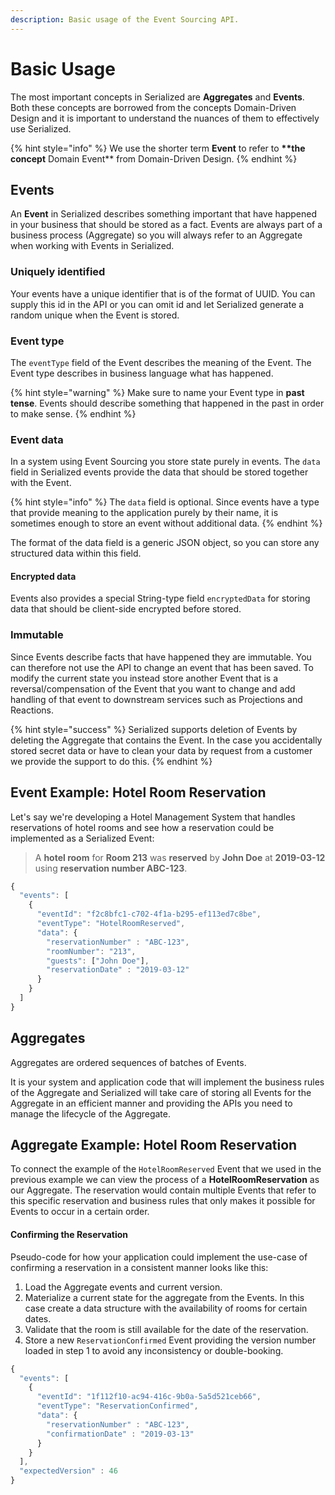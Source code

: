 ```yaml
---
description: Basic usage of the Event Sourcing API.
---
```


# Basic Usage

The most important concepts in Serialized are **Aggregates** and **Events**. Both these concepts are borrowed from the concepts Domain-Driven Design and it is important to understand the nuances of them to effectively use Serialized.

{% hint style="info" %}
We use the shorter term **Event** to refer to **\*\*the concept** Domain Event\*\* from Domain-Driven Design.
{% endhint %}

## Events

An **Event** in Serialized describes something important that have happened in your business that should be stored as a fact. Events are always part of a business process \(Aggregate\) so you will always refer to an Aggregate when working with Events in Serialized.

### Uniquely identified

Your events have a unique identifier that is of the format of UUID. You can supply this id in the API or you can omit id and let Serialized generate a random unique when the Event is stored.

### Event type

The `eventType` field of the Event describes the meaning of the Event. The Event type describes in business language what has happened.

{% hint style="warning" %}
Make sure to name your Event type in **past tense**. Events should describe something that happened in the past in order to make sense.
{% endhint %}

### Event data

In a system using Event Sourcing you store state purely in events. The `data` field in Serialized events provide the data that should be stored together with the Event.

{% hint style="info" %}
The `data` field is optional. Since events have a type that provide meaning to the application purely by their name, it is sometimes enough to store an event without additional data.
{% endhint %}

The format of the data field is a generic JSON object, so you can store any structured data within this field.

#### Encrypted data

Events also provides a special String-type field `encryptedData` for storing data that should be client-side encrypted before stored.

### Immutable

Since Events describe facts that have happened they are immutable. You can therefore not use the API to change an event that has been saved. To modify the current state you instead store another Event that is a reversal/compensation of the Event that you want to change and add handling of that event to downstream services such as Projections and Reactions.

{% hint style="success" %}
Serialized supports deletion of Events by deleting the Aggregate that contains the Event. In the case you accidentally stored secret data or have to clean your data by request from a customer we provide the support to do this.
{% endhint %}

## Event Example: Hotel Room Reservation

Let's say we're developing a Hotel Management System that handles reservations of hotel rooms and see how a reservation could be implemented as a Serialized Event:

> A **hotel room** for **Room 213** was **reserved** by **John Doe** at **2019-03-12** using **reservation number ABC-123**.

```javascript
{
  "events": [
    {
      "eventId": "f2c8bfc1-c702-4f1a-b295-ef113ed7c8be",
      "eventType": "HotelRoomReserved",
      "data": {
        "reservationNumber" : "ABC-123",
        "roomNumber": "213",
        "guests": ["John Doe"],
        "reservationDate" : "2019-03-12"
      }
    }
  ]
}
```

## Aggregates

Aggregates are ordered sequences of batches of Events.

It is your system and application code that will implement the business rules of the Aggregate and Serialized will take care of storing all Events for the Aggregate in an efficient manner and providing the APIs you need to manage the lifecycle of the Aggregate.

## Aggregate Example: Hotel Room Reservation

To connect the example of the `HotelRoomReserved` Event that we used in the previous example we can view the process of a **HotelRoomReservation** as our Aggregate. The reservation would contain multiple Events that refer to this specific reservation and business rules that only makes it possible for Events to occur in a certain order.

#### Confirming the Reservation

Pseudo-code for how your application could implement the use-case of confirming a reservation in a consistent manner looks like this:

1. Load the Aggregate events and current version.
2. Materialize a current state for the aggregate from the Events. In this case create a data structure with the availability of rooms for certain dates.
3. Validate that the room is still available for the date of the reservation.
4. Store a new `ReservationConfirmed` Event providing the version number loaded in step 1 to avoid any inconsistency or double-booking.

```javascript
{
  "events": [
    {
      "eventId": "1f112f10-ac94-416c-9b0a-5a5d521ceb66",
      "eventType": "ReservationConfirmed",
      "data": {
        "reservationNumber" : "ABC-123",
        "confirmationDate" : "2019-03-13"
      }
    }
  ],
  "expectedVersion" : 46
}
```

